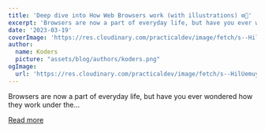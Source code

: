 ```yaml
---
title: 'Deep dive into How Web Browsers work (with illustrations) ⚙️🚀'
excerpt: 'Browsers are now a part of everyday life, but have you ever wondered how they work under the...'
date: '2023-03-19'
coverImage: 'https://res.cloudinary.com/practicaldev/image/fetch/s--HilUemuy--/c_imagga_scale,f_auto,fl_progressive,h_420,q_auto,w_1000/https://dev-to-uploads.s3.amazonaws.com/uploads/articles/jkngbh6ynkp39ukcbhn0.png'
author:
  name: Koders
  picture: "assets/blog/authors/koders.png"
ogImage:
  url: 'https://res.cloudinary.com/practicaldev/image/fetch/s--HilUemuy--/c_imagga_scale,f_auto,fl_progressive,h_420,q_auto,w_1000/https://dev-to-uploads.s3.amazonaws.com/uploads/articles/jkngbh6ynkp39ukcbhn0.png'
---
```


Browsers are now a part of everyday life, but have you ever wondered how they work under the...

[Read more](https://dev.to/ruppysuppy/deep-dive-into-how-web-browsers-work-with-illustrations-249b)
